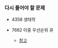 ### 다시 풀어야 할 문제

- 4358 생태학

- 7662 이중 우선순위 큐 

    - [참고](https://neomindstd.github.io/%EB%AC%B8%EC%A0%9C%ED%92%80%EC%9D%B4/boj7662/)